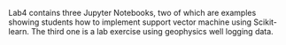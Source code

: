 Lab4 contains three Jupyter Notebooks, two of which are examples showing students how to implement support vector machine using Scikit-learn. The third one is a lab exercise using geophysics well logging data.
